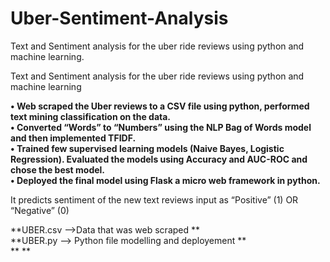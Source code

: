 # Uber-Sentiment-Analysis
Text and Sentiment analysis for the uber ride reviews using python and machine learning.

Text and Sentiment analysis for the uber ride reviews using python and machine learning

**• Web scraped the Uber reviews to a CSV file using python, performed text mining classification on the data.**<br/>
**• Converted “Words” to “Numbers” using the NLP Bag of Words model and then implemented TFIDF.**<br/>
**• Trained few supervised learning models (Naive Bayes, Logistic Regression). Evaluated the models using Accuracy and AUC-ROC and chose the best model.**<br/>
**• Deployed the final model using Flask a micro web framework in python.**<br/>

It predicts sentiment of the new text reviews input as “Positive” (1) OR “Negative” (0)

**UBER.csv -->Data that was web scraped **<br/>
**UBER.py --> Python file modelling and deployement **<br/>
** **<br/>
